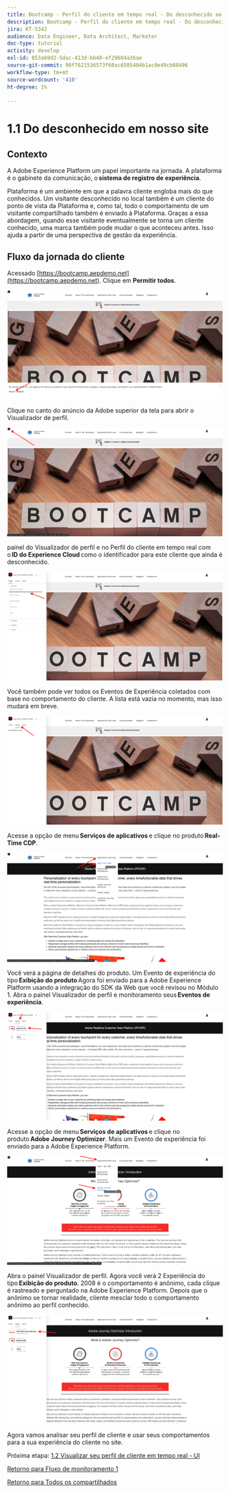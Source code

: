 ```yaml
---
title: Bootcamp - Perfil do cliente em tempo real - Do desconhecido ao conhecido no site - Brasil
description: Bootcamp - Perfil do cliente em tempo real - Do desconhecido ao conhecido no site - Brasil
jira: KT-5342
audience: Data Engineer, Data Architect, Marketer
doc-type: tutorial
activity: develop
exl-id: 853a69d2-5dac-413d-bb40-ef29604a26ae
source-git-commit: 90f7621536573f60ac6585404b1ac0e49cb08496
workflow-type: tm+mt
source-wordcount: '410'
ht-degree: 1%

---
```


# 1.1 Do desconhecido em nosso site

## Contexto

A Adobe Experience Platform um papel importante na jornada. A plataforma é o gabinete da comunicação, o **sistema de registro de experiência**.

Plataforma é um ambiente em que a palavra cliente engloba mais do que conhecidos. Um visitante desconhecido no local também é um cliente do ponto de vista da Plataforma e, como tal, todo o comportamento de um visitante compartilhado também é enviado à Plataforma. Graças a essa abordagem, quando esse visitante eventualmente se torna um cliente conhecido, uma marca também pode mudar o que aconteceu antes. Isso ajuda a partir de uma perspectiva de gestão da experiência.

## Fluxo da jornada do cliente

Acessado [https://bootcamp.aepdemo.net](https://bootcamp.aepdemo.net). Clique em **Permitir todos**.

![DSN](./images/web8.png)

Clique no canto do anúncio da Adobe superior da tela para abrir o Visualizador de perfil.

![Demonstração](./images/pv1.png)

painel do Visualizador de perfil e no Perfil do cliente em tempo real com o **ID do Experience Cloud** como o identificador para este cliente que ainda é desconhecido.

![Demonstração](./images/pv2.png)

Você também pode ver todos os Eventos de Experiência coletados com base no comportamento do cliente. A lista está vazia no momento, mas isso mudará em breve.

![Demonstração](./images/pv3.png)

Acesse a opção de menu **Serviços de aplicativos** e clique no produto **Real-Time CDP**.

![Demonstração](./images/pv4.png)

Você verá a página de detalhes do produto. Um Evento de experiência do tipo **Exibição do produto** Agora foi enviado para a Adobe Experience Platform usando a integração do SDK da Web que você revisou no Módulo 1. Abra o painel Visualizador de perfil e monitoramento seus **Eventos de experiência**.

![Demonstração](./images/pv5.png)

Acesse a opção de menu **Serviços de aplicativos** e clique no produto **Adobe Journey Optimizer**. Mais um Evento de experiência foi enviado para a Adobe Experience Platform.

![Demonstração](./images/pv7.png)

Abra o painel Visualizador de perfil. Agora você verá 2 Experiência do tipo **Exibição do produto**. 2008 é o comportamento é anônimo, cada clique é rastreado e perguntado na Adobe Experience Platform. Depois que o anônimo se tornar realidade, cliente mesclar todo o comportamento anônimo ao perfil conhecido.

![Demonstração](./images/pv8.png)

Agora vamos analisar seu perfil de cliente e usar seus comportamentos para a sua experiência do cliente no site.

Próxima etapa: [1.2 Visualizar seu perfil de cliente em tempo real - UI](./ex2.md)

[Retorno para Fluxo de monitoramento 1](./uc1.md)

[Retorno para Todos os compartilhados](../../overview.md)
